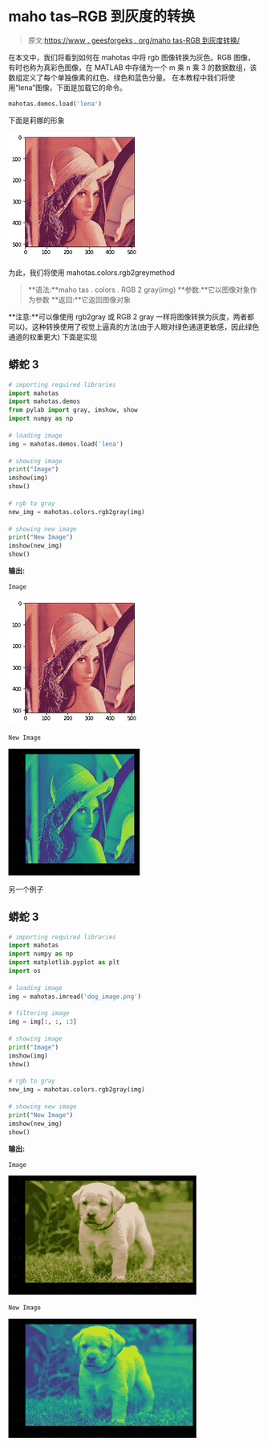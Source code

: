 # maho tas–RGB 到灰度的转换

> 原文:[https://www . geesforgeks . org/maho tas-RGB 到灰度转换/](https://www.geeksforgeeks.org/mahotas-rgb-to-gray-conversion/)

在本文中，我们将看到如何在 mahotas 中将 rgb 图像转换为灰色。RGB 图像，有时也称为真彩色图像，在 MATLAB 中存储为一个 m 乘 n 乘 3 的数据数组，该数组定义了每个单独像素的红色、绿色和蓝色分量。
在本教程中我们将使用“lena”图像，下面是加载它的命令。

```py
mahotas.demos.load('lena')
```

下面是莉娜的形象

![](img/f013f576026c96925a69f4df10464384.png)

为此，我们将使用 mahotas.colors.rgb2greymethod

> **语法:**maho tas . colors . RGB 2 gray(img)
> **参数:**它以图像对象作为参数
> **返回:**它返回图像对象

**注意:**可以像使用 rgb2gray 或 RGB 2 gray 一样将图像转换为灰度，两者都可以)。这种转换使用了视觉上逼真的方法(由于人眼对绿色通道更敏感，因此绿色通道的权重更大)
下面是实现

## 蟒蛇 3

```py
# importing required libraries
import mahotas
import mahotas.demos
from pylab import gray, imshow, show
import numpy as np

# loading image
img = mahotas.demos.load('lena')

# showing image
print("Image")
imshow(img)
show()

# rgb to gray
new_img = mahotas.colors.rgb2gray(img)

# showing new image
print("New Image")
imshow(new_img)
show()
```

**输出:**

```py
Image
```

![](img/f013f576026c96925a69f4df10464384.png)

```py
New Image
```

![](img/3b511399ef14aa8aa57a3ca985bd1b43.png)

另一个例子

## 蟒蛇 3

```py
# importing required libraries
import mahotas
import numpy as np
import matplotlib.pyplot as plt
import os

# loading image
img = mahotas.imread('dog_image.png')

# filtering image
img = img[:, :, :3]

# showing image
print("Image")
imshow(img)
show()

# rgb to gray
new_img = mahotas.colors.rgb2gray(img)

# showing new image
print("New Image")
imshow(new_img)
show()
```

**输出:**

```py
Image
```

![](img/e3c66e3e9870972a0777c387df5090d1.png)

```py
New Image
```

![](img/783f54fc46bb0bb8318c4d42f6a3cbf5.png)